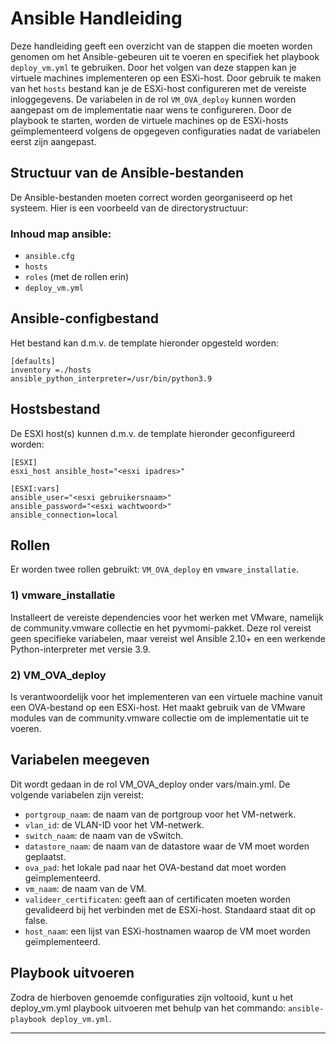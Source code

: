 # Ansible Handleiding

Deze handleiding geeft een overzicht van de stappen die moeten worden genomen om het Ansible-gebeuren uit te voeren en specifiek het playbook `deploy_vm.yml` te gebruiken. Door het volgen van deze stappen kan je virtuele machines implementeren op een ESXi-host. Door gebruik te maken van het `hosts` bestand kan je de ESXi-host configureren met de vereiste inloggegevens. De variabelen in de rol `VM_OVA_deploy` kunnen worden aangepast om de implementatie naar wens te configureren. Door de playbook te starten, worden de virtuele machines op de ESXi-hosts geïmplementeerd volgens de opgegeven configuraties nadat de variabelen eerst zijn aangepast.

## Structuur van de Ansible-bestanden
De Ansible-bestanden moeten correct worden georganiseerd op het systeem. Hier is een voorbeeld van de directorystructuur:

### Inhoud map ansible:
* `ansible.cfg`
* `hosts`
* `roles` (met de rollen erin)
* `deploy_vm.yml`

## Ansible-configbestand
Het bestand kan d.m.v. de template hieronder opgesteld worden:
```
[defaults]
inventory =./hosts
ansible_python_interpreter=/usr/bin/python3.9
```
## Hostsbestand
De ESXI host(s) kunnen d.m.v. de template hieronder geconfigureerd worden:
```
[ESXI]
esxi_host ansible_host="<esxi ipadres>"

[ESXI:vars]
ansible_user="<esxi gebruikersnaam>"
ansible_password="<esxi wachtwoord>"
ansible_connection=local
```
## Rollen
Er worden twee rollen gebruikt: `VM_OVA_deploy` en `vmware_installatie`.

### 1) vmware_installatie
Installeert de vereiste dependencies voor het werken met VMware, namelijk de community.vmware collectie en het pyvmomi-pakket. Deze rol vereist geen specifieke variabelen, maar vereist wel Ansible 2.10+ en een werkende Python-interpreter met versie 3.9.

### 2) VM_OVA_deploy
Is verantwoordelijk voor het implementeren van een virtuele machine vanuit een OVA-bestand op een ESXi-host. Het maakt gebruik van de VMware modules van de community.vmware collectie om de implementatie uit te voeren. 

## Variabelen meegeven
Dit wordt gedaan in de rol VM_OVA_deploy onder vars/main.yml. De volgende variabelen zijn vereist:

* `portgroup_naam`: de naam van de portgroup voor het VM-netwerk.
* `vlan_id`: de VLAN-ID voor het VM-netwerk.
* `switch_naam`: de naam van de vSwitch.
* `datastore_naam`: de naam van de datastore waar de VM moet worden geplaatst.
* `ova_pad`: het lokale pad naar het OVA-bestand dat moet worden geïmplementeerd.
* `vm_naam`: de naam van de VM.
* `valideer_certificaten`: geeft aan of certificaten moeten worden gevalideerd bij het verbinden met de ESXi-host. Standaard staat dit op false.
* `host_naam`: een lijst van ESXi-hostnamen waarop de VM moet worden geïmplementeerd.

## Playbook uitvoeren
Zodra de hierboven genoemde configuraties zijn voltooid, kunt u het deploy_vm.yml playbook uitvoeren met behulp van het commando: `ansible-playbook deploy_vm.yml`.
***
